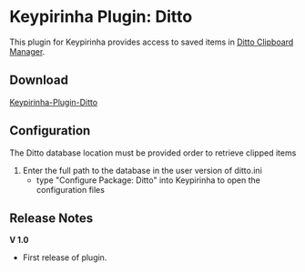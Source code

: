 Keypirinha Plugin: Ditto
===========================

This plugin for Keypirinha provides access to saved items in [Ditto Clipboard Manager](http://ditto-cp.sourceforge.net/).

Download
--------
[Keypirinha-Plugin-Ditto](https://github.com/tuteken/Keypirinha-Plugin-Ditto/releases/latest)

Configuration
-------------

The Ditto database location must be provided order to retrieve clipped items

1. Enter the full path to the database in the user version of ditto.ini 
    * type "Configure Package: Ditto" into Keypirinha to open the configuration files

Release Notes
-------------

**V 1.0**
- First release of plugin.
